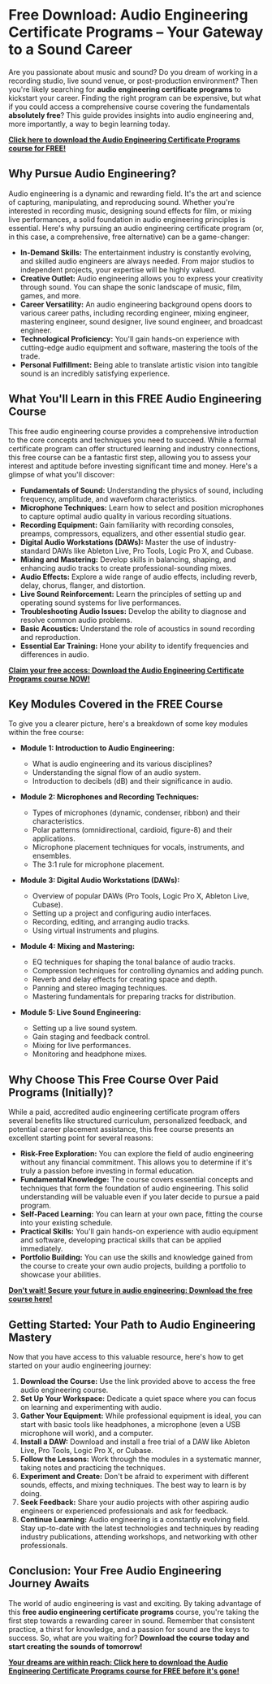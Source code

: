 # Free Download: Audio Engineering Certificate Programs – Your Gateway to a Sound Career

Are you passionate about music and sound? Do you dream of working in a recording studio, live sound venue, or post-production environment? Then you're likely searching for **audio engineering certificate programs** to kickstart your career. Finding the right program can be expensive, but what if you could access a comprehensive course covering the fundamentals **absolutely free**? This guide provides insights into audio engineering and, more importantly, a way to begin learning today.

[**Click here to download the Audio Engineering Certificate Programs course for FREE!**](https://udemywork.com/audio-engineering-certificate-programs)

## Why Pursue Audio Engineering?

Audio engineering is a dynamic and rewarding field. It's the art and science of capturing, manipulating, and reproducing sound. Whether you're interested in recording music, designing sound effects for film, or mixing live performances, a solid foundation in audio engineering principles is essential. Here's why pursuing an audio engineering certificate program (or, in this case, a comprehensive, free alternative) can be a game-changer:

*   **In-Demand Skills:** The entertainment industry is constantly evolving, and skilled audio engineers are always needed. From major studios to independent projects, your expertise will be highly valued.
*   **Creative Outlet:** Audio engineering allows you to express your creativity through sound. You can shape the sonic landscape of music, film, games, and more.
*   **Career Versatility:** An audio engineering background opens doors to various career paths, including recording engineer, mixing engineer, mastering engineer, sound designer, live sound engineer, and broadcast engineer.
*   **Technological Proficiency:** You'll gain hands-on experience with cutting-edge audio equipment and software, mastering the tools of the trade.
*   **Personal Fulfillment:** Being able to translate artistic vision into tangible sound is an incredibly satisfying experience.

## What You'll Learn in this FREE Audio Engineering Course

This free audio engineering course provides a comprehensive introduction to the core concepts and techniques you need to succeed. While a formal certificate program can offer structured learning and industry connections, this free course can be a fantastic first step, allowing you to assess your interest and aptitude before investing significant time and money. Here's a glimpse of what you'll discover:

*   **Fundamentals of Sound:** Understanding the physics of sound, including frequency, amplitude, and waveform characteristics.
*   **Microphone Techniques:** Learn how to select and position microphones to capture optimal audio quality in various recording situations.
*   **Recording Equipment:** Gain familiarity with recording consoles, preamps, compressors, equalizers, and other essential studio gear.
*   **Digital Audio Workstations (DAWs):** Master the use of industry-standard DAWs like Ableton Live, Pro Tools, Logic Pro X, and Cubase.
*   **Mixing and Mastering:** Develop skills in balancing, shaping, and enhancing audio tracks to create professional-sounding mixes.
*   **Audio Effects:** Explore a wide range of audio effects, including reverb, delay, chorus, flanger, and distortion.
*   **Live Sound Reinforcement:** Learn the principles of setting up and operating sound systems for live performances.
*   **Troubleshooting Audio Issues:** Develop the ability to diagnose and resolve common audio problems.
*   **Basic Acoustics:** Understand the role of acoustics in sound recording and reproduction.
*   **Essential Ear Training:** Hone your ability to identify frequencies and differences in audio.

[**Claim your free access: Download the Audio Engineering Certificate Programs course NOW!**](https://udemywork.com/audio-engineering-certificate-programs)

## Key Modules Covered in the FREE Course

To give you a clearer picture, here's a breakdown of some key modules within the free course:

*   **Module 1: Introduction to Audio Engineering:**
    *   What is audio engineering and its various disciplines?
    *   Understanding the signal flow of an audio system.
    *   Introduction to decibels (dB) and their significance in audio.

*   **Module 2: Microphones and Recording Techniques:**
    *   Types of microphones (dynamic, condenser, ribbon) and their characteristics.
    *   Polar patterns (omnidirectional, cardioid, figure-8) and their applications.
    *   Microphone placement techniques for vocals, instruments, and ensembles.
    *   The 3:1 rule for microphone placement.

*   **Module 3: Digital Audio Workstations (DAWs):**
    *   Overview of popular DAWs (Pro Tools, Logic Pro X, Ableton Live, Cubase).
    *   Setting up a project and configuring audio interfaces.
    *   Recording, editing, and arranging audio tracks.
    *   Using virtual instruments and plugins.

*   **Module 4: Mixing and Mastering:**
    *   EQ techniques for shaping the tonal balance of audio tracks.
    *   Compression techniques for controlling dynamics and adding punch.
    *   Reverb and delay effects for creating space and depth.
    *   Panning and stereo imaging techniques.
    *   Mastering fundamentals for preparing tracks for distribution.

*   **Module 5: Live Sound Engineering:**
    *   Setting up a live sound system.
    *   Gain staging and feedback control.
    *   Mixing for live performances.
    *   Monitoring and headphone mixes.

## Why Choose This Free Course Over Paid Programs (Initially)?

While a paid, accredited audio engineering certificate program offers several benefits like structured curriculum, personalized feedback, and potential career placement assistance, this free course presents an excellent starting point for several reasons:

*   **Risk-Free Exploration:** You can explore the field of audio engineering without any financial commitment. This allows you to determine if it's truly a passion before investing in formal education.
*   **Fundamental Knowledge:** The course covers essential concepts and techniques that form the foundation of audio engineering. This solid understanding will be valuable even if you later decide to pursue a paid program.
*   **Self-Paced Learning:** You can learn at your own pace, fitting the course into your existing schedule.
*   **Practical Skills:** You'll gain hands-on experience with audio equipment and software, developing practical skills that can be applied immediately.
*   **Portfolio Building:** You can use the skills and knowledge gained from the course to create your own audio projects, building a portfolio to showcase your abilities.

[**Don't wait! Secure your future in audio engineering: Download the free course here!**](https://udemywork.com/audio-engineering-certificate-programs)

## Getting Started: Your Path to Audio Engineering Mastery

Now that you have access to this valuable resource, here's how to get started on your audio engineering journey:

1.  **Download the Course:** Use the link provided above to access the free audio engineering course.
2.  **Set Up Your Workspace:** Dedicate a quiet space where you can focus on learning and experimenting with audio.
3.  **Gather Your Equipment:** While professional equipment is ideal, you can start with basic tools like headphones, a microphone (even a USB microphone will work), and a computer.
4.  **Install a DAW:** Download and install a free trial of a DAW like Ableton Live, Pro Tools, Logic Pro X, or Cubase.
5.  **Follow the Lessons:** Work through the modules in a systematic manner, taking notes and practicing the techniques.
6.  **Experiment and Create:** Don't be afraid to experiment with different sounds, effects, and mixing techniques. The best way to learn is by doing.
7.  **Seek Feedback:** Share your audio projects with other aspiring audio engineers or experienced professionals and ask for feedback.
8.  **Continue Learning:** Audio engineering is a constantly evolving field. Stay up-to-date with the latest technologies and techniques by reading industry publications, attending workshops, and networking with other professionals.

## Conclusion: Your Free Audio Engineering Journey Awaits

The world of audio engineering is vast and exciting. By taking advantage of this **free audio engineering certificate programs** course, you're taking the first step towards a rewarding career in sound. Remember that consistent practice, a thirst for knowledge, and a passion for sound are the keys to success. So, what are you waiting for? **Download the course today and start creating the sounds of tomorrow!**

[**Your dreams are within reach: Click here to download the Audio Engineering Certificate Programs course for FREE before it's gone!**](https://udemywork.com/audio-engineering-certificate-programs)
